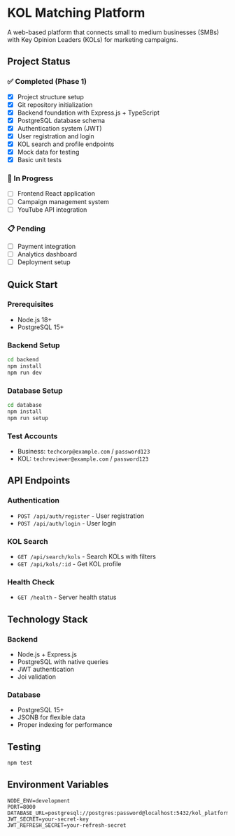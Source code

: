# KOL Matching Platform

A web-based platform that connects small to medium businesses (SMBs) with Key Opinion Leaders (KOLs) for marketing campaigns.

## Project Status

### ✅ Completed (Phase 1)
- [x] Project structure setup
- [x] Git repository initialization
- [x] Backend foundation with Express.js + TypeScript
- [x] PostgreSQL database schema
- [x] Authentication system (JWT)
- [x] User registration and login
- [x] KOL search and profile endpoints
- [x] Mock data for testing
- [x] Basic unit tests

### 🚧 In Progress
- [ ] Frontend React application
- [ ] Campaign management system
- [ ] YouTube API integration

### 📋 Pending
- [ ] Payment integration
- [ ] Analytics dashboard
- [ ] Deployment setup

## Quick Start

### Prerequisites
- Node.js 18+
- PostgreSQL 15+

### Backend Setup
```bash
cd backend
npm install
npm run dev
```

### Database Setup
```bash
cd database
npm install
npm run setup
```

### Test Accounts
- Business: `techcorp@example.com` / `password123`
- KOL: `techreviewer@example.com` / `password123`

## API Endpoints

### Authentication
- `POST /api/auth/register` - User registration
- `POST /api/auth/login` - User login

### KOL Search
- `GET /api/search/kols` - Search KOLs with filters
- `GET /api/kols/:id` - Get KOL profile

### Health Check
- `GET /health` - Server health status

## Technology Stack

### Backend
- Node.js + Express.js
- PostgreSQL with native queries
- JWT authentication
- Joi validation

### Database
- PostgreSQL 15+
- JSONB for flexible data
- Proper indexing for performance

## Testing
```bash
npm test
```

## Environment Variables
```
NODE_ENV=development
PORT=8000
DATABASE_URL=postgresql://postgres:password@localhost:5432/kol_platform
JWT_SECRET=your-secret-key
JWT_REFRESH_SECRET=your-refresh-secret
```